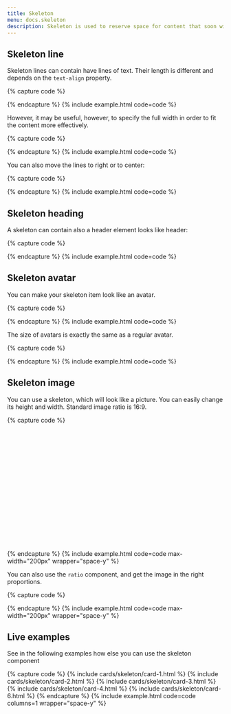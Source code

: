 ```yaml
---
title: Skeleton
menu: docs.skeleton
description: Skeleton is used to reserve space for content that soon will appear in a layout.
---
```


## Skeleton line

Skeleton lines can contain have lines of text. Their length is different and depends on the `text-align` property.

{% capture code %}
<div class="skeleton-line"></div>
<div class="skeleton-line"></div>
<div class="skeleton-line"></div>
<div class="skeleton-line"></div>
{% endcapture %}
{% include example.html code=code %}

However, it may be useful, however, to specify the full width in order to fit the content more effectively.

{% capture code %}
<div class="skeleton-line skeleton-line-full"></div>
<div class="skeleton-line skeleton-line-full"></div>
<div class="skeleton-line skeleton-line-full"></div>
<div class="skeleton-line skeleton-line-full"></div>
{% endcapture %}
{% include example.html code=code %}

You can also move the lines to right or to center:

{% capture code %}
<div class="text-right">
  <div class="skeleton-line"></div>
  <div class="skeleton-line"></div>
  <div class="skeleton-line"></div>
</div>
<div class="text-center mt">
  <div class="skeleton-line"></div>
  <div class="skeleton-line"></div>
  <div class="skeleton-line"></div>
</div>
{% endcapture %}
{% include example.html code=code %}


## Skeleton heading

A skeleton can contain also a header element looks like header:

{% capture code %}
<div class="skeleton-heading"></div>
<div class="skeleton-line"></div>
<div class="skeleton-line"></div>
{% endcapture %}
{% include example.html code=code %}

## Skeleton avatar

You can make your skeleton item look like an avatar.

{% capture code %}
<div class="row">
  <div class="col-auto">
    <div class="skeleton-avatar"></div>
  </div>
  <div class="col">
    <div class="skeleton-line"></div>
    <div class="skeleton-line"></div>
  </div>
</div>
{% endcapture %}
{% include example.html code=code %}

The size of avatars is exactly the same as a regular avatar.

{% capture code %}
<div class="skeleton-avatar skeleton-avatar-xl"></div>
<div class="skeleton-avatar skeleton-avatar-lg"></div>
<div class="skeleton-avatar skeleton-avatar-md"></div>
<div class="skeleton-avatar"></div>
<div class="skeleton-avatar skeleton-avatar-sm"></div>
<div class="skeleton-avatar skeleton-avatar-xs"></div>
{% endcapture %}
{% include example.html code=code %}

## Skeleton image

You can use a skeleton, which will look like a picture. You can easily change its height and width. Standard image ratio is 16:9.

{% capture code %}
<div class="skeleton-image"></div>
<div class="skeleton-image" style="width: 80px; height: 200px;"></div>
<div class="skeleton-image" style="width: 80px; height: 80px;"></div>
{% endcapture %}
{% include example.html code=code max-width="200px" wrapper="space-y" %}

You can also use the `ratio` component, and get the image in the right proportions.

{% capture code %}
<div class="ratio ratio-1x1">
  <div class="skeleton-image"></div>
</div>
<div class="ratio ratio-4x3">
  <div class="skeleton-image"></div>
</div>
<div class="ratio ratio-16x9">
  <div class="skeleton-image"></div>
</div>
<div class="ratio ratio-21x9">
  <div class="skeleton-image"></div>
</div>
{% endcapture %}
{% include example.html code=code max-width="200px" wrapper="space-y" %}

## Live examples

See in the following examples how else you can use the skeleton component

{% capture code %}
{% include cards/skeleton/card-1.html %}
{% include cards/skeleton/card-2.html %}
{% include cards/skeleton/card-3.html %}
{% include cards/skeleton/card-4.html %}
{% include cards/skeleton/card-6.html %}
{% endcapture %}
{% include example.html code=code columns=1 wrapper="space-y" %}
